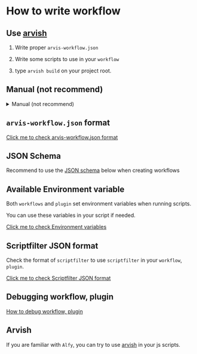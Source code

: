 # How to write workflow

## Use [arvish](https://github.com/jopemachine/arvish)

1. Write proper `arvis-workflow.json`

2. Write some scripts to use in your `workflow`

3. type `arvish build` on your project root.

## Manual (not recommend)

<details><summary>Manual (not recommend)</summary>
<p>

1. Write proper `arvis-workflow.json`.
2. Write some scripts to use in your `workflow`.
3. Compress the binaries, modules, and scripts used in the `workflow` into a plain `.zip` file with the `arvis-workflow.json`.
4. Change the `.zip` file's extension to `.arvisworkflow`
</p>
</details>

## `arvis-workflow.json` format

[Click me to check arvis-workflow.json format](./workflow-config-format.md)

## JSON Schema

Recommend to use the [JSON schema](https://github.com/jopemachine/arvis-extension-validator/blob/master/workflow-schema.json) below when creating workflows

## Available Environment variable

Both `workflows` and `plugin` set environment variables when running scripts.

You can use these variables in your script if needed.

[Click me to check Environment variables](./extension-env-description.md)

## Scriptfilter JSON format

Check the format of `scriptfilter` to use `scriptfilter` in your `workflow`, `plugin`.

[Click me to check Scriptfilter JSON format](./scriptfilter-json-format-description.md)

## Debugging workflow, plugin

[How to debug workflow, plugin](./debugging-description.md)

## Arvish

If you are familiar with `Alfy`, you can try to use [arvish](https://github.com/jopemachine/arvish) in your js scripts.